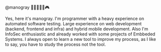 @manogray
👨🏻‍💻🤖📱🎮

Yes, here it's manogray. I'm programmer with a heavy experience on automated software testing. Large experience on web development (backend, frontend and infra) and hybrid mobile development. Also I'm InfoSec enthusiastic and already worked with some projects of Embbeded Systems. I always open to learn a new tool to improve my process, as I like to say, you have to study the process not the tool.
